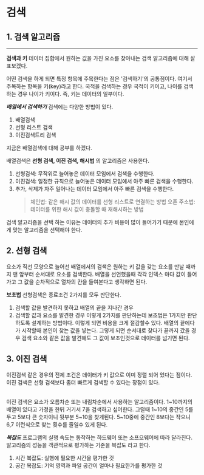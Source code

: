 # 검색
## 1. 검색 알고리즘
*********

**검색과 키**
데이터 집합에서 원하는 값을 가진 요소를 찾아내는 검색 알고리즘에 대해 살표보겠다.

어떤 검색을 하게 되면 특정 항목에 주목한다는 점은 '검색하기'의 공통점이다.
여기서 주목하는 항목을 키(key)라고 한다.
국적을 검색하는 경우 국적이 키이고, 나이를 검색하는 경우 나이가 키이다.
즉, 키는 데이터의 일부이다.

***배열에서 검색하기***
검색에는 다양한 방법이 있다.
1. 배열검색
2. 선형 리스트 검색
3. 이진검색트리 검색

지금은 배열검색에 대해 공부를 하겠다.

배열검색은 **선형 검색, 이진 검색, 해시법** 의 알고리즘은 사용한다.
1. 선형검색: 무작위로 늘어놓은 데이터 모임에서 검색을 수행한다.
2. 이진검색: 일정한 규칙으로 늘어놓은 데이터 모임에서 아주 빠른 검색을 수행한다.
3. 추가, 삭제가 자주 일어나는 데이터 모임에서 아주 빠른 검색을 수행한다.
   > 체인법: 같은 해시 값의 데이터를 선형 리스트로 연결하는 방법
   > 오픈 주소법: 데이터를 위한 해시 값이 충돌할 때 재해시하는 방법

검색 알고리즘을 선택 하는 이유는 데이터의 추가 비용이 많이 들어가기 때문에 본인에게 맞는 알고리즘을 선택해야 한다.

## 2. 선형 검색

요소가 직선 모양으로 늘어선 배열에서의 검색은 원하는 키 값을 갖는 요소를 만날 때까지 맨 앞부터 순서대로 요소를 검색한다.
배열을 선언했을때 각각 인덱스 마다 값이 들어가고 그 값을 순차적으로 열차의 칸을 들여본다고 생각하면 된다.

**보초법**
선형검색은 종료조건 2가지를 모두 판단한다.
1. 검색할 값을 발견하지 못하고 배열의 끝을 지나간 경우
2. 검색할 값과 요소를 발견한 경우
이렇게 2가지를 판단하는데 보초법은 1가지만 판단하도록 설계하는 방법이다. 이렇게 되면 비용을 크게 절감할수 있다.
배열의 끝에다가 시작할때 본인이 찾는 값을 넣는다. 그렇게 되면 순서대로 찾다가 끝까지 갔을 경우 검색 요소와 같은 값을 발견해도
그 값이 보초인것으로 데이터를 넘기면 된다.

## 3. 이진 검색

이진검색 같은 경우의 전제 조건은 데이터가 키 값으로 이미 정렬 되어 있다는 점이다.
이진 검색은 선형 검색보다 좀더 빠르게 검색할 수 있다는 장점이 있다.

<br>
이진 검색은 요소가 오름차순 또는 내림차순에서 사용하는 알고리즘이다.
1~10까지의 배열이 있다고 가정을 한뒤 거기서 7을 검색하고 싶어한다.
그럴때 1~10의 중간인 5를 두고 5보다 큰 숫자이니 뒷부분 5~10을 찾게된다.
5~10중에 중간인 8보다는 작으니 6,7 이런식으로 찾는 횟수를 줄일수 있게 된다.

***복잡도***
프로그램의 실행 속도는 동작하는 하드웨어 또는 소프으웨어에 따라 달라진다.
알고리즘의 성능을 객관적으로 평가하는 기준을 복잡도 라고 한다.
<br>
1. 시간 복잡도: 실행에 필요한 시간을 평가한 것
2. 공간 복잡도: 기억 영역과 파일 공간이 얼마나 필요한가를 평가한 것